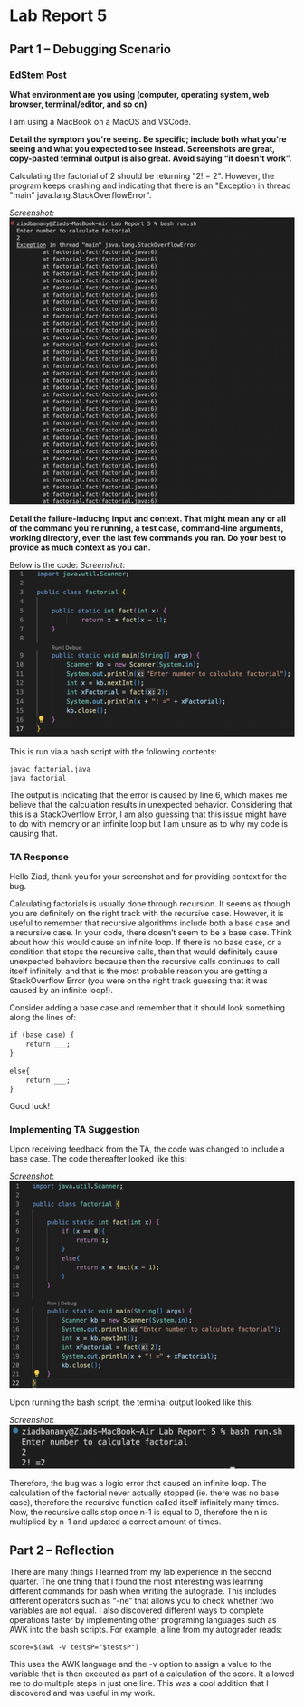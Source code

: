 # Lab Report 5

## Part 1 – Debugging Scenario

### EdStem Post 

**What environment are you using (computer, operating system, web browser, terminal/editor, and so on)**

I am using a MacBook on a MacOS and VSCode. 

**Detail the symptom you're seeing. Be specific; include both what you're seeing and what you expected to see instead. Screenshots are great, copy-pasted terminal output is also great. Avoid saying “it doesn't work”.**

Calculating the factorial of 2 should be returning "2! = 2". However, the program keeps crashing and indicating that there is an "Exception in thread "main" java.lang.StackOverflowError".

*Screenshot:*
![Image](lr5ss1.png)

**Detail the failure-inducing input and context. That might mean any or all of the command you're running, a test case, command-line arguments, working directory, even the last few commands you ran. Do your best to provide as much context as you can.**

Below is the code: 
*Screenshot*:
![Image](lr5ss2.png)

This is run via a bash script with the following contents:

``` 
javac factorial.java 
java factorial 
``` 

The output is indicating that the error is caused by line 6, which makes me believe that the calculation results in unexpected behavior. Considering that this is a StackOverflow Error, I am also guessing that this issue might have to do with memory or an infinite loop but I am unsure as to why my code is causing that. 


### TA Response

Hello Ziad, thank you for your screenshot and for providing context for the bug. 

Calculating factorials is usually done through recursion. It seems as though you are definitely on the right track with the recursive case. However, it is useful to remember that recursive algorithms include both a base case and a recursive case. In your code, there doesn’t seem to be a base case. Think about how this would cause an infinite loop. If there is no base case, or a condition that stops the recursive calls, then that would definitely cause unexpected behaviors because then the recursive calls continues to call itself infinitely, and that is the most probable reason you are getting a StackOverflow Error (you were on the right track guessing that it was caused by an infinite loop!).

Consider adding a base case and remember that it should look something along the lines of:

``` 
if (base case) {
    return ___;
}

else{
    return ___;
}
``` 

Good luck!

### Implementing TA Suggestion 

Upon receiving feedback from the TA, the code was changed to include a base case. The code thereafter looked like this:

*Screenshot*:
![Image](lr5ss3.png)

Upon running the bash script, the terminal output looked like this:

*Screenshot*:
![Image](lr5ss4.png)

Therefore, the bug was a logic error that caused an infinite loop. The calculation of the factorial never actually stopped (ie. there was no base case), therefore the recursive function called itself infinitely many times. Now, the recursive calls stop once n-1 is equal to 0, therefore the n is multiplied by n-1 and updated a correct amount of times. 

## Part 2 – Reflection

There are many things I learned from my lab experience in the second quarter. The one thing that I found the most interesting was learning different commands for bash when writing the autograde. This includes different operators such as “-ne” that allows you to check whether two variables are not equal. I also discovered different ways to complete operations faster by implementing other programing languages such as AWK into the bash scripts. For example, a line from my autograder reads:

``` 
score=$(awk -v testsP="$testsP")
``` 

This uses the AWK language and the -v option to assign a value to the variable that is then executed as part of a calculation of the score. It allowed me to do multiple steps in just one line. This was a cool addition that I discovered and was useful in my work. 






